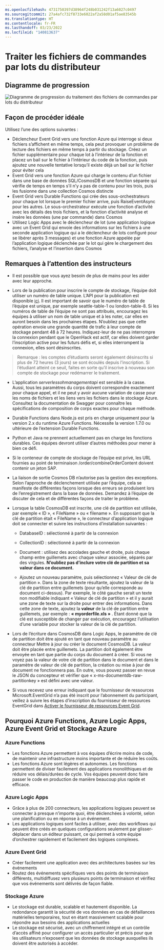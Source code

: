 ```yaml
---
ms.openlocfilehash: 4731750397d38964f248b031242f13a6027c0497
ms.sourcegitcommit: 27a4afc732f8733e6022af2a58d01af5ae83545b
ms.translationtype: HT
ms.contentlocale: fr-FR
ms.lasthandoff: 03/23/2022
ms.locfileid: "140813637"
---
```

# <a name="process-distributor-order-batch-files"></a>Traiter les fichiers de commandes par lots du distributeur

## <a name="progress-diagram"></a>Diagramme de progression

![Diagramme de progression du traitement des fichiers de commandes par lots du distributeur](https://serverlessoh.azureedge.net/public/order-batch-files-progress-diagram.jpg)

## <a name="happy-path"></a>Façon de procéder idéale

Utilisez l’une des options suivantes :

* Déclencheur Event Grid vers une fonction Azure qui interroge si deux fichiers s’affichent en même temps, cela peut provoquer un problème de lecture des fichiers en même temps à partir du stockage. Créez un fichier supplémentaire pour chaque lot à l’intérieur de la fonction et placez un bail sur le fichier à l’intérieur du code de la fonction, puis ajoutez une nouvelle tentative lorsqu’il existe déjà un bail sur le fichier pour éviter cela
* Event Grid vers une fonction Azure qui charge le contenu d’un fichier dans une base de données SQL/CosmosDB et une fonction séparée qui vérifie de temps en temps s’il n’y a pas de contenu pour les trois, puis les fusionne dans une collection Cosmos distincte
* Event Grid vers Durable Functions qui crée des sous-orchestrateurs pour chaque lot lorsque le premier fichier arrive, puis RaiseEventAsync pour les autres. Le sous-orchestrateur exécute une fonction d’activité avec les détails des trois fichiers, et la fonction d’activité analyse et insère les données (une par commande) dans Cosmos  
* Utilisez Logic Apps avec le déclencheur de lot (une application logique avec un Event Grid qui envoie des informations sur les fichiers à une seconde application logique qui a le déclencheur de lots configuré pour se libérer après 3 messages) et une fonction Azure appelée par l’application logique déclenchée par le lot qui gère le chargement des fichiers, l’analyse et l’insertion dans Cosmos

## <a name="coaches-notes"></a>Remarques à l’attention des instructeurs

* Il est possible que vous ayez besoin de plus de mains pour les aider avec leur approche.

* Lors de la publication pour inscrire le compte de stockage, l’équipe doit utiliser un numéro de table unique.  L’API pour la publication est disponible [ici](https://serverlessohmanagementapi.trafficmanager.net/api/definition).  Il est important de savoir que le numéro de table de l’équipe est unique, par exemple seattle-table-1 ou london-table-8.  Si les numéros de table de l’équipe ne sont pas attribués, encouragez les équipes à utiliser un nom de table unique et à les noter, car elles en auront besoin dans les prochaines étapes.  N’oubliez pas que cette opération envoie une grande quantité de trafic à leur compte de stockage pendant 48 à 72 heures.  Indiquez-leur de ne pas interrompre la connexion pendant que le OpenHack est actif, car elles doivent garder l’inscription active pour les futurs défis et, si elles interrompent la connexion, elles sont désinscrites.

>Remarque : les comptes d’étudiants seront également désinscrits si plus de 72 heures (3 jours) se sont écoulés depuis l’inscription.  Si l’étudiant atteint ce seuil, faites en sorte qu’il inscrive à nouveau son compte de stockage pour redémarrer le traitement.

* L’application *serverlessohmanagementapi* est sensible à la casse. Aussi, tous les paramètres du corps doivent correspondre exactement pour chaque appel, et il ne peut y avoir aucune variation de casse pour les noms de fichiers et les liens vers les fichiers dans le stockage Azure.  Consultez la documentation de Swagger pour connaître les spécifications de composition de corps exactes pour chaque méthode.

* Durable Functions dans Node.js est pris en charge uniquement pour la version 2.x du runtime Azure Functions. Nécessite la version 1.7.0 ou ultérieure de l’extension Durable Functions.

* Python et Java ne prennent actuellement pas en charge les fonctions durables. Ces équipes devront utiliser d’autres méthodes pour mener à bien ce défi.

* Si le conteneur de compte de stockage de l’équipe est privé, les URL fournies au point de terminaison /order/combineOrderContent doivent contenir un jeton SAP.

* La liaison de sortie Cosmos DB n’autorise pas la gestion des exceptions. Selon l’approche de déclenchement utilisée par l’équipe, cela se manifeste de différentes façons lorsque des erreurs se produisent lors de l’enregistrement dans la base de données. Demandez à l’équipe de discuter de cela et de différentes façons de traiter le problème.

* Lorsque la table CosmosDB est inscrite, une clé de partition est utilisée, par exemple « ID », « FileName » ou « filename ».  En supposant que la clé de partition était « FileName », le connecteur d’application logique doit se connecter et suivre les instructions d’installation suivantes :  

    * DatabaseID : sélectionné à partir de la connexion  
    * CollectionID : sélectionné à partir de la connexion  
    * Document : utilisez des accolades gauche et droite, puis chaque champ entre guillemets avec chaque valeur associée, séparés par des virgules.  **N’oubliez pas d’inclure votre clé de partition et sa valeur dans ce document.**  

    * Ajoutez un nouveau paramètre, puis sélectionnez « Valeur de clé de partition ».  Dans la zone de texte résultante, ajoutez la valeur de la clé de partition entre guillemets (pour qu’elle corresponde au document ci-dessus).  Par exemple, le côté gauche serait un texte non modifiable indiquant « Valeur de clé de partition » et il y aurait une zone de texte sur la droite pour entrer des informations.  Dans cette zone de texte, ajoutez la **valeur** de la clé de partition entre guillemets, par exemple : **« myorderfile.xls »** .  Étant donné que la clé est susceptible de changer par exécution, encouragez l’utilisation d’une variable pour stocker la valeur de la clé de partition.  

* Lors de l’écriture dans CosmosDB dans Logic Apps, le paramètre de clé de partition doit être ajouté en tant que nouveau paramètre au connecteur Mettre à jour ou créer le document CosmosDB. La valeur doit être placée entre guillemets.  La partition doit également être envoyée en tant que partie du corps du document à créer.  Si vous ne voyez pas la valeur de votre clé de partition dans le document et dans le paramètre de valeur de clé de partition, la création ou mise à jour de document ne fonctionnera pas.   En outre, vous pouvez passer en revue le JSON du concepteur et vérifier que « x-ms-documentdb-raw-partitionkey » est défini avec une valeur.  

* Si vous recevez une erreur indiquant que le fournisseur de ressources Microsoft.EventGrid n’a pas été inscrit pour l’abonnement du participant, veillez à suivre les étapes d’inscription du fournisseur de ressources EventGrid dans [Activer le fournisseur de ressources Event Grid](https://docs.microsoft.com/en-us/azure/event-grid/custom-event-quickstart-portal).  

## <a name="why-azure-functions-azure-logic-apps-azure-event-grid-and-azure-storage"></a>Pourquoi Azure Functions, Azure Logic Apps, Azure Event Grid et Stockage Azure

### <a name="azure-functions"></a>Azure Functions

* Les fonctions Azure permettent à vos équipes d’écrire moins de code, de maintenir une infrastructure moins importante et de réduire les coûts.
* Les fonctions Azure sont légères et autonomes.  Les fonctions permettent de diviser facilement des applications monolithiques et de réduire vos délais/durées de cycle. Vos équipes peuvent donc faire passer le code en production de manière beaucoup plus rapide et efficace.

### <a name="azure-logic-apps"></a>Azure Logic Apps

* Grâce à plus de 200 connecteurs, les applications logiques peuvent se connecter à presque n’importe quoi, être déclenchées à volonté, selon une planification ou en réponse à un événement.
* Les applications logiques sont faciles à utiliser, avec des workflows qui peuvent être créés en quelques configurations seulement par glisser-déplacer dans un éditeur puissant, ce qui permet à votre équipe d’orchestrer rapidement et facilement des logiques complexes.

### <a name="azure-event-grid"></a>Azure Event Grid

* Créer facilement une application avec des architectures basées sur les événements
* Routez des événements spécifiques vers des points de terminaison différents, multidiffusez vers plusieurs points de terminaison et vérifiez que vos événements sont délivrés de façon fiable.

### <a name="azure-storage"></a>Stockage Azure

* Le stockage est durable, scalable et hautement disponible. La redondance garantit la sécurité de vos données en cas de défaillances matérielles temporaires, tout en étant massivement scalable pour répondre aux besoins des applications actuelles
* Le stockage est sécurisé, avec un chiffrement intégré et un contrôle d’accès affiné pour configurer un accès particulier et précis pour que les utilisateurs n’exposent que les données de stockage auxquelles ils doivent être autorisés à accéder.

